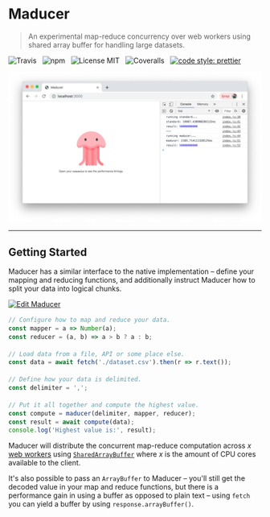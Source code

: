# Maducer

> An experimental map-reduce concurrency over web workers using shared array buffer for handling large datasets.

![Travis](http://img.shields.io/travis/Wildhoney/Maducer.svg?style=for-the-badge)
&nbsp;
![npm](http://img.shields.io/npm/v/maducer.svg?style=for-the-badge)
&nbsp;
![License MIT](http://img.shields.io/badge/license-mit-lightgrey.svg?style=for-the-badge)
&nbsp;
![Coveralls](https://img.shields.io/coveralls/Wildhoney/Maducer.svg?style=for-the-badge)
&nbsp;
[![code style: prettier](https://img.shields.io/badge/code_style-prettier-ff69b4.svg?style=for-the-badge)](https://github.com/prettier/prettier)

![Screenshot](media/screenshot.png)

---

## Getting Started

Maducer has a similar interface to the native implementation &ndash; define your mapping and reducing functions, and additionally instruct Maducer how to split your data into logical chunks.

[![Edit Maducer](https://codesandbox.io/static/img/play-codesandbox.svg)](https://codesandbox.io/s/maducer-h3qds?fontsize=14)

```javascript
// Configure how to map and reduce your data.
const mapper = a => Number(a);
const reducer = (a, b) => a > b ? a : b;

// Load data from a file, API or some place else.
const data = await fetch('./dataset.csv').then(r => r.text());

// Define how your data is delimited.
const delimiter = ',';

// Put it all together and compute the highest value.
const compute = maducer(delimiter, mapper, reducer);
const result = await compute(data);
console.log('Highest value is:', result);
```

Maducer will distribute the concurrent map-reduce computation across *x* [web workers](https://developer.mozilla.org/en-US/docs/Web/API/Web_Workers_API/Using_web_workers) using [`SharedArrayBuffer`](https://developer.mozilla.org/en-US/docs/Web/JavaScript/Reference/Global_Objects/SharedArrayBuffer) where *x* is the amount of CPU cores available to the client.

It's also possible to pass an `ArrayBuffer` to Maducer &ndash; you'll still get the decoded value in your map and reduce functions, but there is a performance gain in using a buffer as opposed to plain text &ndash; using `fetch` you can yield a buffer by using `response.arrayBuffer()`.